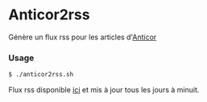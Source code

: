 # Anticor2rss
Génère un flux rss pour les articles d'[Anticor](https://www.anticor.org/articles/)

### Usage
```bash
$ ./anticor2rss.sh
```

Flux rss disponible [ici](https://www.remigarcia.xyz/rss/anticor.xml) et mis à jour tous les jours à minuit.
